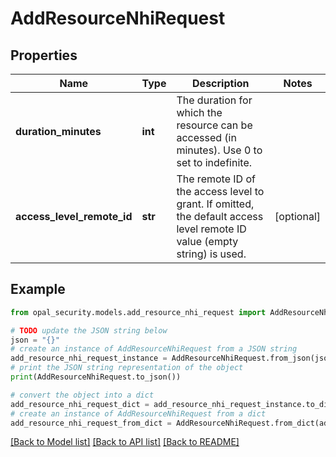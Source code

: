 # AddResourceNhiRequest


## Properties

Name | Type | Description | Notes
------------ | ------------- | ------------- | -------------
**duration_minutes** | **int** | The duration for which the resource can be accessed (in minutes). Use 0 to set to indefinite. | 
**access_level_remote_id** | **str** | The remote ID of the access level to grant. If omitted, the default access level remote ID value (empty string) is used. | [optional] 

## Example

```python
from opal_security.models.add_resource_nhi_request import AddResourceNhiRequest

# TODO update the JSON string below
json = "{}"
# create an instance of AddResourceNhiRequest from a JSON string
add_resource_nhi_request_instance = AddResourceNhiRequest.from_json(json)
# print the JSON string representation of the object
print(AddResourceNhiRequest.to_json())

# convert the object into a dict
add_resource_nhi_request_dict = add_resource_nhi_request_instance.to_dict()
# create an instance of AddResourceNhiRequest from a dict
add_resource_nhi_request_from_dict = AddResourceNhiRequest.from_dict(add_resource_nhi_request_dict)
```
[[Back to Model list]](../README.md#documentation-for-models) [[Back to API list]](../README.md#documentation-for-api-endpoints) [[Back to README]](../README.md)


